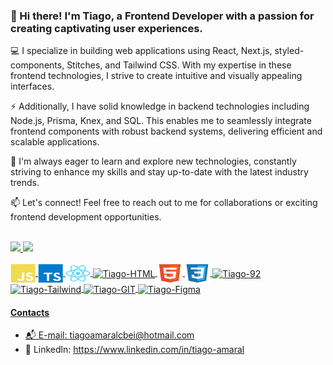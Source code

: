 ### 👋 Hi there! I'm Tiago, a Frontend Developer with a passion for creating captivating user experiences.

💻 I specialize in building web applications using React, Next.js, styled-components, Stitches, and Tailwind CSS. With my expertise in these frontend technologies, I strive to create intuitive and visually appealing interfaces.

⚡ Additionally, I have solid knowledge in backend technologies including Node.js, Prisma, Knex, and SQL. This enables me to seamlessly integrate frontend components with robust backend systems, delivering efficient and scalable applications.

🌱 I'm always eager to learn and explore new technologies, constantly striving to enhance my skills and stay up-to-date with the latest industry trends.

📫 Let's connect! Feel free to reach out to me for collaborations or exciting frontend development opportunities.

<br>
<div align="start">
  <a href="https://github.com/Tiago-92">
  <img height="180em" src="https://github-readme-stats-sigma-five.vercel.app/api?username=Tiago-92&show_icons=true&theme=tokyonight&include_all_commits=true&count_private=true"/>
  <img height="180em" src="https://github-readme-stats-sigma-five.vercel.app/api/top-langs/?username=Tiago-92&layout=compact&langs_count=7&theme=tokyonight"/>
</div>
<br>
<div>
  <img align="center" alt="Tiago-Js" height="30" width="40" src="https://raw.githubusercontent.com/devicons/devicon/master/icons/javascript/javascript-plain.svg">
    <img align="center" alt="Tiago-Ts" height="30" width="40" src="https://raw.githubusercontent.com/devicons/devicon/master/icons/typescript/typescript-plain.svg">
    <img align="center" alt="Tiago-React" height="30" width="40" src="https://raw.githubusercontent.com/devicons/devicon/master/icons/react/react-original.svg">
    <img align="center" alt="Tiago-HTML" height="30" width="40"
src="https://cdn.jsdelivr.net/gh/devicons/devicon/icons/nextjs/nextjs-original.svg">
    <img align="center" alt="Tiago-CSS" height="30" width="40"    
src="https://raw.githubusercontent.com/devicons/devicon/master/icons/html5/html5-original.svg">
    <img align="center" alt="Tiago-CSS" height="30" width="40" 
src="https://raw.githubusercontent.com/devicons/devicon/master/icons/css3/css3-original.svg">
    <img align="center" alt="Tiago-92" height="30" width="40"
src="https://cdn.jsdelivr.net/gh/devicons/devicon/icons/tailwindcss/tailwindcss-plain.svg">
    <img align="center" alt="Tiago-Tailwind" height="30" width="40" 
src="https://cdn.jsdelivr.net/gh/devicons/devicon/icons/nodejs/nodejs-original.svg">
    <img align="center" alt="Tiago-GIT" height="30" width="35" src="https://cdn.jsdelivr.net/gh/devicons/devicon/icons/git/git-original.svg" >
    <img align="center" alt="Tiago-Figma" height="30" width="35" src="https://cdn.jsdelivr.net/gh/devicons/devicon/icons/figma/figma-original.svg">
</div>
                                                                                          
#### Contacts
- 📬 E-mail: tiagoamaralcbei@hotmail.com
- 👤 Linkedln: https://www.linkedin.com/in/tiago-amaral

